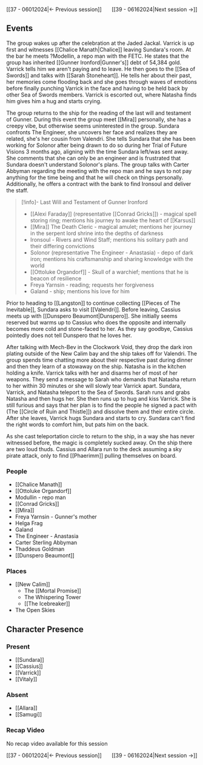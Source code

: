 [[37 - 06012024|← Previous session]] <span style="float: right;">[[39 - 06162024|Next session →]]</span>

## Events
The group wakes up after the celebration at the Jaded Jackal. Varrick is up first and witnesses [[Chalice Manath|Chalice]] leaving Sundara's room. At the bar he meets ?Modellin, a repo man with the FETC. He states that the group has inherited [[Gunner Ironford|Gunner's]] debt of 54,384 gold. Varrick tells him we aren't paying and to leave. He then goes to the [[Sea of Swords]] and talks with [[Sarah Stoneheart]]. He tells her about their past, her memories come flooding back and she goes through waves of emotions before finally punching Varrick in the face and having to be held back by other Sea of Swords members. Varrick is escorted out, where Natasha finds him gives him a hug and starts crying.

The group returns to the ship for the reading of the last will and testament of Gunner. During this event the group meet [[Mira]] personally, she has a creepy vibe, but otherwise seems uninterested in the group. Sundara confronts The Engineer, she uncovers her face and realizes they are related, she's her cousin from Valendri. She tells Sundara that she has been working for Solonor after being drawn to do so during her Trial of Future Visions 3 months ago, aligning with the time Sundara left/was sent away. She comments that she can only be an engineer and is frustrated that Sundara doesn't understand Solonor's plans. The group talks with Carter Abbyman regarding the meeting with the repo man and he says to not pay anything for the time being and that he will check on things personally. Additionally, he offers a contract with the bank to find Ironsoul and deliver the staff.

> [!info]- Last Will and Testament of Gunner Ironford  
> - [[Alexi Faraday]] (representative [[Conrad Gricks]]) - magical spell storing ring; mentions his journey to awake the heart of [[Karsus]]
> - [[Mira]] The Death Cleric - magical amulet; mentions her journey in the serpent lord shrine into the depths of darkness
> - Ironsoul - Rivers and Wind Staff; mentions his solitary path and their differing convictions
> - Solonor (representative The Engineer - Anastasia) - depo of dark iron; mentions his craftsmanship and sharing knowledge with the world
> - [[Ottoluke Organdorf]] - Skull of a warchief; mentions that he is beacon of resilience
> - Freya Yarnsin - reading; requests her forgiveness
> - Galand - ship; mentions his love for him

Prior to heading to [[Langston]] to continue collecting [[Pieces of The Inevitable]], Sundara asks to visit [[Valendri]]. Before leaving, Cassius meets up with [[Dunspero Beaumont|Dunspero]]. She initially seems reserved but warms up to Cassius who does the opposite and internally becomes more cold and stone-faced to her. As they say goodbye, Cassius pointedly does not tell Dunspero that he loves her.

After talking with Mech-Bev in the Clockwork Void, they drop the dark iron plating outside of the New Calim bay and the ship takes off for Valendri. The group spends time chatting more about their respective past during dinner and then they learn of a stowaway on the ship. Natasha is in the kitchen holding a knife. Varrick talks with her and disarms her of most of her weapons. They send a message to Sarah who demands that Natasha return to her within 30 minutes or she will slowly tear Varrick apart. Sundara, Varrick, and Natasha teleport to the Sea of Swords. Sarah runs and grabs Natasha and then hugs her. She then runs up to hug and kiss Varrick. She is still furious and says that her plan is to find the people he signed a pact with (The [[Circle of Ruin and Thistle]]) and dissolve them and their entire circle. After she leaves, Varrick hugs Sundara and starts to cry. Sundara can't find the right words to comfort him, but pats him on the back. 

As she cast teleportation circle to return to the ship, in a way she has never witnessed before, the magic is completely sucked away. On the ship there are two loud thuds. Cassius and Allara run to the deck assuming a sky pirate attack, only to find [[Phaerimm]] pulling themselves on board.


### People
- [[Chalice Manath]] 
- [[Ottoluke Organdorf]] 
- Modullin - repo man
- [[Conrad Gricks]] 
- [[Mira]] 
- Freya Yarnsin - Gunner's mother
- Helga Frag
- Galand
- The Engineer - Anastasia
- Carter Sterling Abbyman
- Thaddeus Goldman
- [[Dunspero Beaumont]] 

### Places 
- [[New Calim]] 
	- The [[Mortal Promise]] 
	- The Whispering Tower
	- [[The Icebreaker]] 
- The Open Skies

## Character Presence 
### Present
- [[Sundara]] 
- [[Cassius]] 
- [[Varrick]] 
- [[Vitaly]] 
### Absent
- [[Allara]] 
- [[Samugi]] 

### Recap Video
No recap video available for this session

[[37 - 06012024|← Previous session]] <span style="float: right;">[[39 - 06162024|Next session →]]</span>